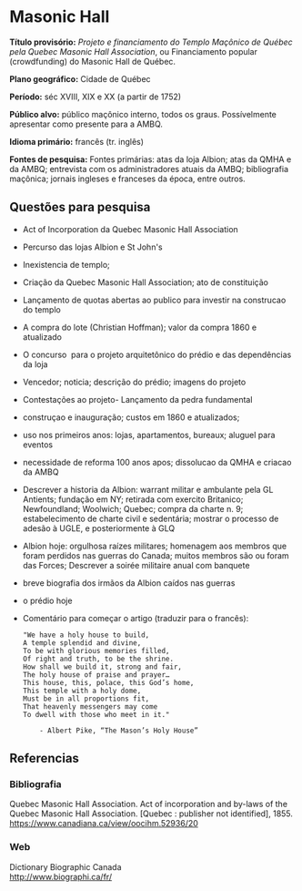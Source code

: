# Masonic Hall 

**Título provisório:** *Projeto e financiamento do Templo Maçônico de Québec pela Quebec Masonic Hall Association*, ou Financiamento popular (crowdfunding) do Masonic Hall de Québec.

**Plano geográfico:** Cidade de Québec

**Período:** séc XVIII, XIX e XX (a partir de 1752) 

**Público alvo:** público maçônico interno, todos os graus. Possívelmente apresentar como presente para a AMBQ. 

**Idioma primário:** francês (tr. inglês)

**Fontes de pesquisa:** Fontes primárias: atas da loja Albion; atas da QMHA e da AMBQ; entrevista com os administradores atuais da AMBQ; bibliografia maçônica; jornais ingleses e franceses da época, entre outros. 

## Questões para pesquisa

- Act of Incorporation da Quebec Masonic Hall Association
- Percurso das lojas Albion e St John's
- Inexistencia de templo;
- Criação da Quebec Masonic Hall Association; ato de constituição
- Lançamento de quotas abertas ao publico para investir na construcao do templo
- A compra do lote (Christian Hoffman); valor da compra 1860 e atualizado
- O concurso  para o projeto arquitetônico do prédio e das dependências da loja
- Vencedor; noticia; descrição do prédio; imagens do projeto
- Contestações ao projeto- Lançamento da pedra fundamental
- construçao e inauguração; custos em 1860 e atualizados;
- uso nos primeiros anos: lojas, apartamentos, bureaux; aluguel para eventos
- necessidade de reforma 100 anos apos; dissolucao da QMHA e criacao da AMBQ
- Descrever a historia da Albion: warrant militar e ambulante pela GL Antients; fundação em NY; retirada com exercito Britanico; Newfoundland; Woolwich; Quebec; compra da charte n. 9; estabelecimento de charte civil e sedentária; mostrar o processo de adesão à UGLE, e posteriormente à GLQ
- Albion hoje: orgulhosa raízes militares; homenagem aos membros que foram perdidos nas guerras do Canada; muitos membros são ou foram das Forces; Descrever a soirée militaire anual com banquete
- breve biografia dos irmãos da Albion caídos nas guerras 
- o prédio hoje

- Comentário para começar o artigo (traduzir para o francês):
  
      "We have a holy house to build, 
      A temple splendid and divine, 
      To be with glorious memories filled, 
      Of right and truth, to be the shrine. 
      How shall we build it, strong and fair, 
      The holy house of praise and prayer… 
      This house, this, polace, this God’s home, 
      This temple with a holy dome, 
      Must be in all proportions fit, 
      That heavenly messengers may come
      To dwell with those who meet in it." 
      
          - Albert Pike, “The Mason’s Holy House”


## Referencias

### Bibliografia 

Quebec Masonic Hall Association. Act of incorporation and by-laws of the Quebec Masonic Hall Association. [Quebec : publisher not identified], 1855.  
https://www.canadiana.ca/view/oocihm.52936/20 

### Web


Dictionary Biographic Canada  
http://www.biographi.ca/fr/ 

